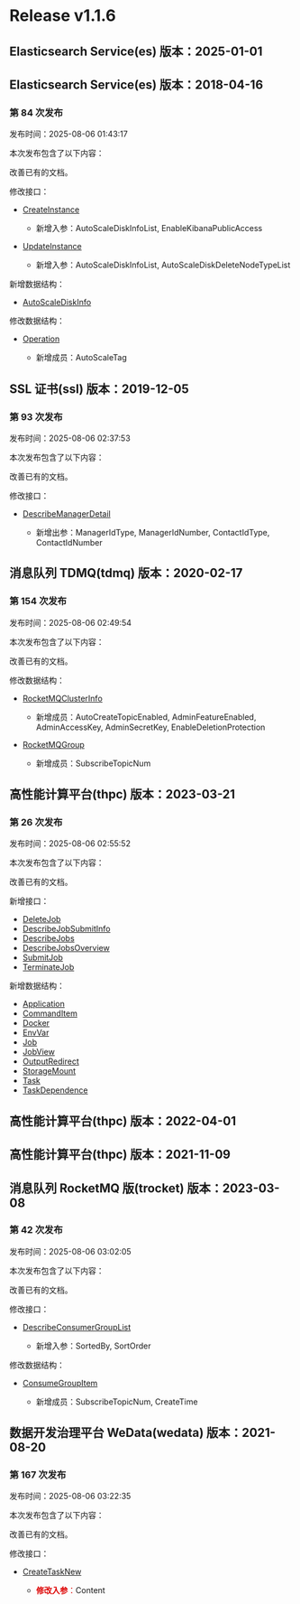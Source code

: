 # Release v1.1.6

## Elasticsearch Service(es) 版本：2025-01-01



## Elasticsearch Service(es) 版本：2018-04-16

### 第 84 次发布

发布时间：2025-08-06 01:43:17

本次发布包含了以下内容：

改善已有的文档。

修改接口：

* [CreateInstance](https://cloud.tencent.com/document/api/845/30633)

	* 新增入参：AutoScaleDiskInfoList, EnableKibanaPublicAccess

* [UpdateInstance](https://cloud.tencent.com/document/api/845/30629)

	* 新增入参：AutoScaleDiskInfoList, AutoScaleDiskDeleteNodeTypeList


新增数据结构：

* [AutoScaleDiskInfo](https://cloud.tencent.com/document/api/845/30634#AutoScaleDiskInfo)

修改数据结构：

* [Operation](https://cloud.tencent.com/document/api/845/30634#Operation)

	* 新增成员：AutoScaleTag




## SSL 证书(ssl) 版本：2019-12-05

### 第 93 次发布

发布时间：2025-08-06 02:37:53

本次发布包含了以下内容：

改善已有的文档。

修改接口：

* [DescribeManagerDetail](https://cloud.tencent.com/document/api/400/52673)

	* 新增出参：ManagerIdType, ManagerIdNumber, ContactIdType, ContactIdNumber




## 消息队列 TDMQ(tdmq) 版本：2020-02-17

### 第 154 次发布

发布时间：2025-08-06 02:49:54

本次发布包含了以下内容：

改善已有的文档。

修改数据结构：

* [RocketMQClusterInfo](https://cloud.tencent.com/document/api/1179/46089#RocketMQClusterInfo)

	* 新增成员：AutoCreateTopicEnabled, AdminFeatureEnabled, AdminAccessKey, AdminSecretKey, EnableDeletionProtection

* [RocketMQGroup](https://cloud.tencent.com/document/api/1179/46089#RocketMQGroup)

	* 新增成员：SubscribeTopicNum




## 高性能计算平台(thpc) 版本：2023-03-21

### 第 26 次发布

发布时间：2025-08-06 02:55:52

本次发布包含了以下内容：

改善已有的文档。

新增接口：

* [DeleteJob](https://cloud.tencent.com/document/api/1527/122376)
* [DescribeJobSubmitInfo](https://cloud.tencent.com/document/api/1527/122375)
* [DescribeJobs](https://cloud.tencent.com/document/api/1527/122374)
* [DescribeJobsOverview](https://cloud.tencent.com/document/api/1527/122373)
* [SubmitJob](https://cloud.tencent.com/document/api/1527/122372)
* [TerminateJob](https://cloud.tencent.com/document/api/1527/122371)

新增数据结构：

* [Application](https://cloud.tencent.com/document/api/1527/89579#Application)
* [CommandItem](https://cloud.tencent.com/document/api/1527/89579#CommandItem)
* [Docker](https://cloud.tencent.com/document/api/1527/89579#Docker)
* [EnvVar](https://cloud.tencent.com/document/api/1527/89579#EnvVar)
* [Job](https://cloud.tencent.com/document/api/1527/89579#Job)
* [JobView](https://cloud.tencent.com/document/api/1527/89579#JobView)
* [OutputRedirect](https://cloud.tencent.com/document/api/1527/89579#OutputRedirect)
* [StorageMount](https://cloud.tencent.com/document/api/1527/89579#StorageMount)
* [Task](https://cloud.tencent.com/document/api/1527/89579#Task)
* [TaskDependence](https://cloud.tencent.com/document/api/1527/89579#TaskDependence)



## 高性能计算平台(thpc) 版本：2022-04-01



## 高性能计算平台(thpc) 版本：2021-11-09



## 消息队列 RocketMQ 版(trocket) 版本：2023-03-08

### 第 42 次发布

发布时间：2025-08-06 03:02:05

本次发布包含了以下内容：

改善已有的文档。

修改接口：

* [DescribeConsumerGroupList](https://cloud.tencent.com/document/api/1493/101535)

	* 新增入参：SortedBy, SortOrder


修改数据结构：

* [ConsumeGroupItem](https://cloud.tencent.com/document/api/1493/96031#ConsumeGroupItem)

	* 新增成员：SubscribeTopicNum, CreateTime




## 数据开发治理平台 WeData(wedata) 版本：2021-08-20

### 第 167 次发布

发布时间：2025-08-06 03:22:35

本次发布包含了以下内容：

改善已有的文档。

修改接口：

* [CreateTaskNew](https://cloud.tencent.com/document/api/1267/118386)

	* <font color="#dd0000">**修改入参**：</font>Content




